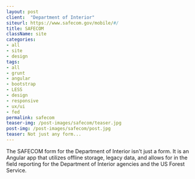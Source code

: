 ```yaml
---
layout: post
client:  "Department of Interior"
siteurl: https://www.safecom.gov/mobile/#/
title: SAFECOM
className: site
categories: 
- all
- site
- design
tags:
- all
- grunt
- angular
- bootstrap
- LESS
- design
- responsive
- ux/ui
- fed
permalink: safecom
teaser-img: /post-images/safecom/teaser.jpg
post-img: /post-images/safecom/post.jpg
teaser: Not just any form...
---
```

The SAFECOM form for the Department of Interior isn't just a form. It is an Angular app that utilizes offline storage, legacy data, and allows for in the field reporting for the Department of Interior agencies and the US Forest Service.